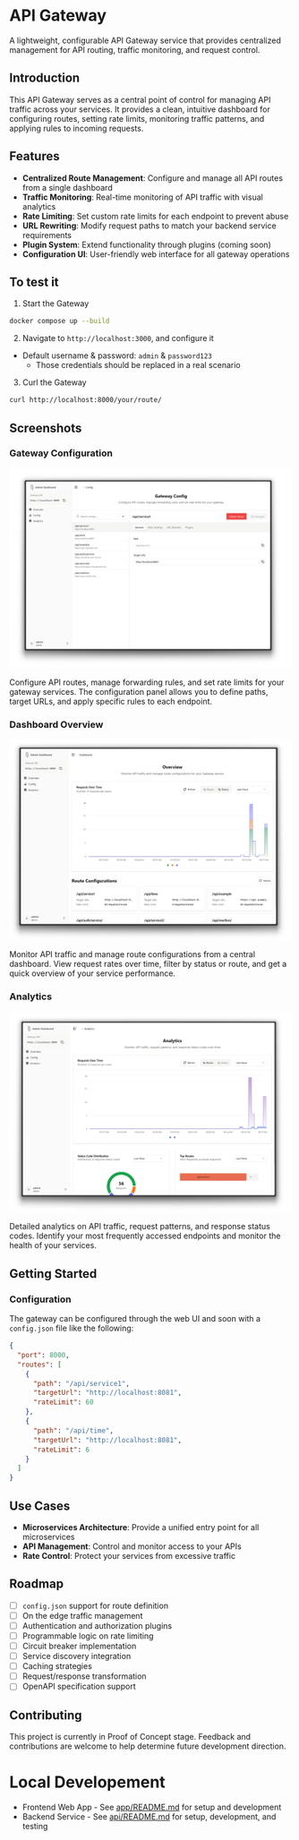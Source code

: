 # API Gateway

A lightweight, configurable API Gateway service that provides centralized management for API routing, traffic monitoring, and request control.

## Introduction

This API Gateway serves as a central point of control for managing API traffic across your services. It provides a clean, intuitive dashboard for configuring routes, setting rate limits, monitoring traffic patterns, and applying rules to incoming requests.

## Features

- **Centralized Route Management**: Configure and manage all API routes from a single dashboard
- **Traffic Monitoring**: Real-time monitoring of API traffic with visual analytics
- **Rate Limiting**: Set custom rate limits for each endpoint to prevent abuse
- **URL Rewriting**: Modify request paths to match your backend service requirements
- **Plugin System**: Extend functionality through plugins (coming soon)
- **Configuration UI**: User-friendly web interface for all gateway operations

## To test it

1. Start the Gateway
```sh
docker compose up --build
```

2. Navigate to `http://localhost:3000`, and configure it
- Default username & password: `admin` & `password123`
  - Those credentials should be replaced in a real scenario

3. Curl the Gateway
```sh
curl http://localhost:8000/your/route/
```


## Screenshots

### Gateway Configuration

![Gateway Config](./assets/config.png)

Configure API routes, manage forwarding rules, and set rate limits for your gateway services. The configuration panel allows you to define paths, target URLs, and apply specific rules to each endpoint.

### Dashboard Overview

![Dashboard Overview](./assets/dashboard.png)

Monitor API traffic and manage route configurations from a central dashboard. View request rates over time, filter by status or route, and get a quick overview of your service performance.

### Analytics

![Analytics](./assets/analytics.png)

Detailed analytics on API traffic, request patterns, and response status codes. Identify your most frequently accessed endpoints and monitor the health of your services.

## Getting Started

### Configuration

The gateway can be configured through the web UI and soon with a `config.json` file like the following:

```json
{
  "port": 8000,
  "routes": [
    {
      "path": "/api/service1",
      "targetUrl": "http://localhost:8081",
      "rateLimit": 60
    },
    {
      "path": "/api/time",
      "targetUrl": "http://localhost:8081",
      "rateLimit": 6
    }
  ]
}
```

## Use Cases

- **Microservices Architecture**: Provide a unified entry point for all microservices
- **API Management**: Control and monitor access to your APIs
- **Rate Control**: Protect your services from excessive traffic

## Roadmap

- [ ] `config.json` support for route definition
- [ ] On the edge traffic management
- [ ] Authentication and authorization plugins
- [ ] Programmable logic on rate limiting
- [ ] Circuit breaker implementation
- [ ] Service discovery integration
- [ ] Caching strategies
- [ ] Request/response transformation
- [ ] OpenAPI specification support

## Contributing

This project is currently in Proof of Concept stage. Feedback and contributions are welcome to help determine future development direction.

# Local Developement

- Frontend Web App - See [app/README.md](./app/README.md) for setup and development
- Backend Service - See [api/README.md](./api/README.md) for setup, development, and testing
